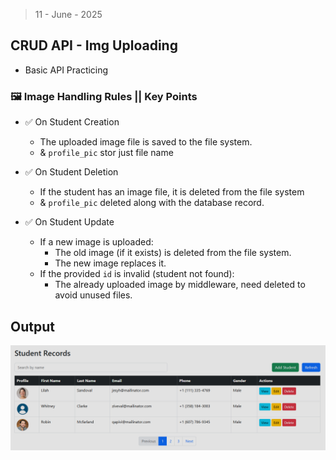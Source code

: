 > 11 - June - 2025

## CRUD API - Img Uploading

- Basic API Practicing

### 🖼️ Image Handling Rules || Key Points

- ✅ On Student Creation
  - The uploaded image file is saved to the file system.
  - & `profile_pic` stor just file name

- ✅ On Student Deletion
  - If the student has an image file, it is deleted from the file system
  - & `profile_pic` deleted along with the database record.

- ✅ On Student Update
  - If a new image is uploaded:
    - The old image (if it exists) is deleted from the file system.
    - The new image replaces it.
  - If the provided `id` is invalid (student not found):
    - The already uploaded image by middleware, need deleted to avoid unused files.

## Output

<img src="./ui/crud-api-v4-pagination.png" alt="output" />
